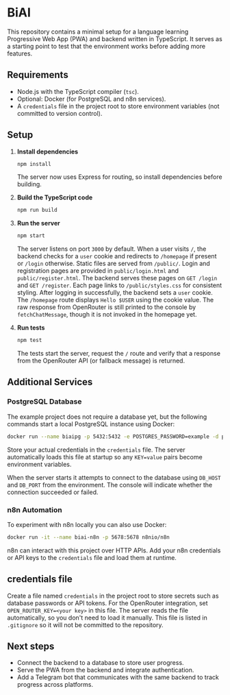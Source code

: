 # BiAI

This repository contains a minimal setup for a language learning Progressive Web App (PWA) and backend written in TypeScript. It serves as a starting point to test that the environment works before adding more features.

## Requirements

- Node.js with the TypeScript compiler (`tsc`).
- Optional: Docker (for PostgreSQL and n8n services).
- A `credentials` file in the project root to store environment variables (not committed to version control).

## Setup

1. **Install dependencies**

    ```bash
    npm install
    ```

    The server now uses Express for routing, so install dependencies before building.

2. **Build the TypeScript code**

   ```bash
   npm run build
   ```

3. **Run the server**

   ```bash
   npm start
   ```

   The server listens on port `3000` by default. When a user visits `/`, the backend checks for a `user` cookie and redirects to `/homepage` if present or `/login` otherwise. Static files are served from `/public/`.
Login and registration pages are provided in `public/login.html` and `public/register.html`. The backend serves these pages on `GET /login` and `GET /register`. Each page links to `/public/styles.css` for consistent styling. After logging in successfully, the backend sets a `user` cookie.
   The `/homepage` route displays `Hello $USER` using the cookie value. The raw response from OpenRouter is still printed to the console by `fetchChatMessage`, though it is not invoked in the homepage yet.

4. **Run tests**

   ```bash
   npm test
   ```

   The tests start the server, request the `/` route and verify that a response from the OpenRouter API (or fallback message) is returned.

## Additional Services

### PostgreSQL Database

The example project does not require a database yet, but the following commands start a local PostgreSQL instance using Docker:

```bash
docker run --name biaipg -p 5432:5432 -e POSTGRES_PASSWORD=example -d postgres
```

Store your actual credentials in the `credentials` file. The server automatically loads this file at startup so any `KEY=value` pairs become environment variables.

When the server starts it attempts to connect to the database using `DB_HOST` and `DB_PORT` from the environment. The console will indicate whether the connection succeeded or failed.

### n8n Automation

To experiment with n8n locally you can also use Docker:

```bash
docker run -it --name biai-n8n -p 5678:5678 n8nio/n8n
```

n8n can interact with this project over HTTP APIs. Add your n8n credentials or API keys to the `credentials` file and load them at runtime.

## credentials file

Create a file named `credentials` in the project root to store secrets such as database passwords or API tokens. For the OpenRouter integration, set `OPEN_ROUTER_KEY=<your key>` in this file. The server reads the file automatically, so you don't need to load it manually. This file is listed in `.gitignore` so it will not be committed to the repository.

## Next steps

- Connect the backend to a database to store user progress.
- Serve the PWA from the backend and integrate authentication.
- Add a Telegram bot that communicates with the same backend to track progress across platforms.
